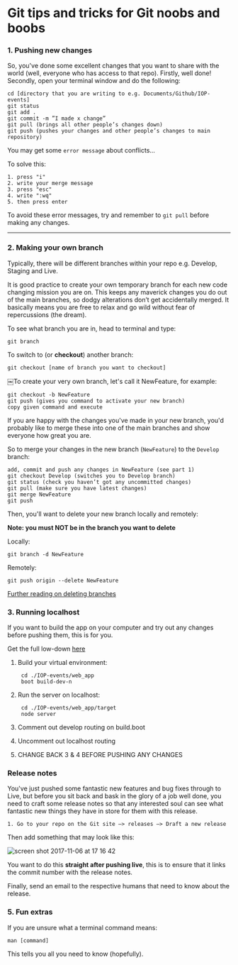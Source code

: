 # Git tips and tricks for Git noobs and boobs

### 1. Pushing new changes
So, you've done some excellent changes that you want to share with the world (well, everyone who has access to that repo). Firstly, well done! Secondly, open your terminal window and do the following:

	cd [directory that you are writing to e.g. Documents/Github/IOP-events]
	git status 
	git add .
	git commit -m ”I made x change”
	git pull (brings all other people’s changes down)
	git push (pushes your changes and other people’s changes to main repository)

You may get some `error message` about conflicts...

To solve this:

	1. press "i"
	2. write your merge message
	3. press "esc"
	4. write ":wq"
	5. then press enter

To avoid these error messages, try and remember to `git pull` before making any changes.

<hr>

### 2. Making your own branch

Typically, there will be different branches within your repo e.g. Develop, Staging and Live. 

It is good practice to create your own temporary branch for each new code changing mission you are on. This keeps any maverick changes you do out of the main branches, so dodgy alterations don’t get accidentally merged. It basically means you are free to relax and go wild without fear of repercussions (the dream). 

To see what branch you are in, head to terminal and type:

	git branch

To switch to (or **checkout**) another branch:

	git checkout [name of branch you want to checkout]

￼To create your very own branch, let's call it NewFeature, for example:

	git checkout -b NewFeature
	git push (gives you command to activate your new branch)
	copy given command and execute 

If you are happy with the changes you've made in your new branch, you'd probably like to merge these into one of the main branches and show everyone how great you are. 

So to merge your changes in the new branch (`NewFeature`) to the `Develop` branch:

	add, commit and push any changes in NewFeature (see part 1)
	git checkout Develop (switches you to Develop branch)
	git status (check you haven’t got any uncommitted changes)
	git pull (make sure you have latest changes)
	git merge NewFeature
	git push

Then, you'll want to delete your new branch locally and remotely:

**Note: you must NOT be in the branch you want to delete**

Locally:
	
	git branch -d NewFeature

Remotely:
	
	git push origin --delete NewFeature

[Further reading on deleting branches](https://stackoverflow.com/questions/2003505/how-do-i-delete-a-git-branch-both-locally-and-remotely)


### 3. Running localhost

If you want to build the app on your computer and try out any changes before pushing them, this is for you.

Get the full low-down [here](https://github.com/amphio/IOP-events)

1. Build your virtual environment:

		cd ./IOP-events/web_app 
		boot build-dev-n

2. Run the server on localhost:

		cd ./IOP-events/web_app/target
		node server

3. Comment out develop routing on build.boot

4. Uncomment out localhost routing

5. CHANGE BACK 3 & 4 BEFORE PUSHING ANY CHANGES


### Release notes

You've just pushed some fantastic new features and bug fixes through to Live, but before you sit back and bask in the glory of a job well done, you need to craft some release notes so that any interested soul can see what fantastic new things they have in store for them with this release. 

	1. Go to your repo on the Git site —> releases —> Draft a new release

Then add something that may look like this:

![screen shot 2017-11-06 at 17 16 42](https://user-images.githubusercontent.com/26869008/32454159-4f0bf8a8-c316-11e7-875e-ae341b5e61b2.png)

You want to do this **straight after pushing live**, this is to ensure that it links the commit number with the release notes.

Finally, send an email to the respective humans that need to know about the release.

### 5. Fun extras

If you are unsure what a terminal command means:

	man [command] 

This tells you all you need to know (hopefully).
